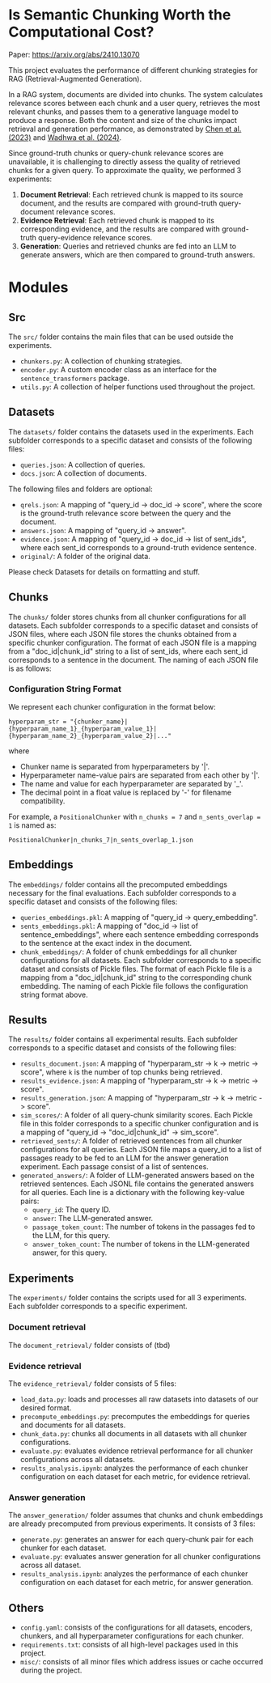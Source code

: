 # Is Semantic Chunking Worth the Computational Cost?
Paper: https://arxiv.org/abs/2410.13070

This project evaluates the performance of different chunking strategies for RAG (Retrieval-Augmented Generation).

In a RAG system, documents are divided into chunks. The system calculates relevance scores between each chunk and a user query, retrieves the most relevant chunks, and passes them to a generative language model to produce a response. Both the content and size of the chunks impact retrieval and generation performance, as demonstrated by [Chen et al. (2023)](https://arxiv.org/abs/2312.06648) and [Wadhwa et al. (2024)](https://arxiv.org/abs/2406.12824).

Since ground-truth chunks or query-chunk relevance scores are unavailable, it is challenging to directly assess the quality of retrieved chunks for a given query. To approximate the quality, we performed 3 experiments:
1. **Document Retrieval**: Each retrieved chunk is mapped to its source document, and the results are compared with ground-truth query-document relevance scores.
2. **Evidence Retrieval**: Each retrieved chunk is mapped to its corresponding evidence, and the results are compared with ground-truth query-evidence relevance scores.
3. **Generation**: Queries and retrieved chunks are fed into an LLM to generate answers, which are then compared to ground-truth answers.

# Modules
## Src
The `src/` folder contains the main files that can be used outside the experiments.
- `chunkers.py`: A collection of chunking strategies.
- `encoder.py`: A custom encoder class as an interface for the `sentence_transformers` package.
- `utils.py`: A collection of helper functions used throughout the project.

## Datasets
The `datasets/` folder contains the datasets used in the experiments. Each subfolder corresponds to a specific dataset and consists of the following files:
- `queries.json`: A collection of queries.
- `docs.json`: A collection of documents.

The following files and folders are optional:
- `qrels.json`: A mapping of "query_id -> doc_id -> score", where the score is the ground-truth relevance score between the query and the document.
- `answers.json`: A mapping of "query_id -> answer".
- `evidence.json`: A mapping of "query_id -> doc_id -> list of sent_ids", where each sent_id corresponds to a ground-truth evidence sentence.
- `original/`: A folder of the original data.

Please check Datasets for details on formatting and stuff.

## Chunks
The `chunks/` folder stores chunks from all chunker configurations for all datasets. Each subfolder corresponds to a specific dataset and consists of JSON files, where each JSON file stores the chunks obtained from a specific chunker configuration. The format of each JSON file is a mapping from a "doc_id|chunk_id" string to a list of sent_ids, where each sent_id corresponds to a sentence in the document. The naming of each JSON file is as follows:

### Configuration String Format
We represent each chunker configuration in the format below:

```hyperparam_str = "{chunker_name}|{hyperparam_name_1}_{hyperparam_value_1}|{hyperparam_name_2}_{hyperparam_value_2}|..."```

where
- Chunker name is separated from hyperparameters by '|'.
- Hyperparameter name-value pairs are separated from each other by '|'.
- The name and value for each hyperparameter are separated by '_'.
- The decimal point in a float value is replaced by '-' for filename compatibility.

For example, a `PositionalChunker` with `n_chunks = 7` and `n_sents_overlap = 1` is named as:

```PositionalChunker|n_chunks_7|n_sents_overlap_1.json```

## Embeddings
The `embeddings/` folder contains all the precomputed embeddings necessary for the final evaluations. Each subfolder corresponds to a specific dataset and consists of the following files:
- `queries_embeddings.pkl`: A mapping of "query_id -> query_embedding".
- `sents_embeddings.pkl`: A mapping of "doc_id -> list of sentence_embeddings", where each sentence embedding corresponds to the sentence at the exact index in the document.
- `chunk_embeddings/`: A folder of chunk embeddings for all chunker configurations for all datasets. Each subfolder corresponds to a specific dataset and consists of Pickle files. The format of each Pickle file is a mapping from a "doc_id|chunk_id" string to the corresponding chunk embedding. The naming of each Pickle file follows the configuration string format above.

## Results
The `results/` folder contains all experimental results. Each subfolder corresponds to a specific dataset and consists of the following files:
- `results_document.json`: A mapping of "hyperparam_str -> k -> metric -> score", where `k` is the number of top chunks being retrieved.
- `results_evidence.json`: A mapping of "hyperparam_str -> k -> metric -> score".
- `results_generation.json`: A mapping of "hyperparam_str -> k -> metric -> score".
- `sim_scores/`: A folder of all query-chunk similarity scores. Each Pickle file in this folder corresponds to a specific chunker configuration and is a mapping of "query_id -> "doc_id|chunk_id" -> sim_score".
- `retrieved_sents/`: A folder of retrieved sentences from all chunker configurations for all queries. Each JSON file maps a query_id to a list of passages ready to be fed to an LLM for the answer generation experiment. Each passage consist of a list of sentences.
- `generated_answers/`: A folder of LLM-generated answers based on the retrieved sentences. Each JSONL file contains the generated answers for all queries. Each line is a dictionary with the following key-value pairs:
    - `query_id`: The query ID.
    - `answer`: The LLM-generated answer.
    - `passage_token_count`: The number of tokens in the passages fed to the LLM, for this query.
    - `answer_token_count`: The number of tokens in the LLM-generated answer, for this query.

## Experiments
The `experiments/` folder contains the scripts used for all 3 experiments. Each subfolder corresponds to a specific experiment.

### Document retrieval
The `document_retrieval/` folder consists of (tbd)

### Evidence retrieval
The `evidence_retrieval/` folder consists of 5 files:
- `load_data.py`: loads and processes all raw datasets into datasets of our desired format.
- `precompute_embeddings.py`: precomputes the embeddings for queries and documents for all datasets.
- `chunk_data.py`: chunks all documents in all datasets with all chunker configurations.
- `evaluate.py`: evaluates evidence retrieval performance for all chunker configurations across all datasets.
- `results_analysis.ipynb`: analyzes the performance of each chunker configuration on each dataset for each metric, for evidence retrieval.

### Answer generation
The `answer_generation/` folder assumes that chunks and chunk embeddings are already precomputed from previous experiments. It consists of 3 files:
- `generate.py`: generates an answer for each query-chunk pair for each chunker for each dataset.
- `evaluate.py`: evaluates answer generation for all chunker configurations across all dataset.
- `results_analysis.ipynb`: analyzes the performance of each chunker configuration on each dataset for each metric, for answer generation.

## Others
- `config.yaml`: consists of the configurations for all datasets, encoders, chunkers, and all hyperparameter configurations for each chunker.
- `requirements.txt`: consists of all high-level packages used in this project.
- `misc/`: consists of all minor files which address issues or cache occurred during the project.

<!-- ## Replicate
Create a virtual environment (Python 3.10 preferred). Install all the required dependencies via
```
pip install -r requirements.txt
```

Then simply execute `run.py`.
```
python run.py
```

## Customization
### Custom Dataloader
To test on your own data, simply put your dataloader function in `dataloader.py`, add the function call to the `load_data(dataset)` function following the format of the commented lines, and add your dataset name to the `datasets` list in `config.yaml`.

Your custom dataloader function must return the following values:
- `corpus`: A dictionary mapping document IDs to dictionaries. Each sub-dictionary can only have the following 2 mappings:
    - `"title"`: (optional) The title of the document.
    - `"text"`: The document content.
- `queries`: A dictionary mapping query IDs to query strings.
- `qrels`: A dictionary mapping query IDs to corresponding document-score dictionaries. Each document-score dictionary maps document IDs to corresponding document scores. You do NOT need to include all documents in the corpus for each query. Only the relevant ones matter.

The returned values of your dataloading function must strictly follow the [BEIR format](https://github.com/beir-cellar/beir/wiki/Load-your-custom-dataset):
```
corpus = {
    "doc1" : {
        "title": "Albert Einstein",
        "text": "Albert Einstein was a German-born theoretical physicist. who developed the theory of relativity, \
                 one of the two pillars of modern physics (alongside quantum mechanics). His work is also known for \
                 its influence on the philosophy of science. He is best known to the general public for his mass–energy \
                 equivalence formula E = mc2, which has been dubbed 'the world's most famous equation'. He received the 1921 \
                 Nobel Prize in Physics 'for his services to theoretical physics, and especially for his discovery of the law \
                 of the photoelectric effect', a pivotal step in the development of quantum theory."
        },
    "doc2" : {
        "title": "", # Keep title an empty string if not present
        "text": "Wheat beer is a top-fermented beer which is brewed with a large proportion of wheat relative to the amount of \
                 malted barley. The two main varieties are German Weißbier and Belgian witbier; other types include Lambic (made\
                 with wild yeast), Berliner Weisse (a cloudy, sour beer), and Gose (a sour, salty beer)."
    },
}

queries = {
    "q1" : "Who developed the mass-energy equivalence formula?",
    "q2" : "Which beer is brewed with a large proportion of wheat?"
}

qrels = {
    "q1" : {"doc1": 1},
    "q2" : {"doc2": 1},
}
```

### Custom Chunker
To test your custom chunker, simply put your chunker function in `chunkers.py`, and add the chunker name (same as its function name) and its hyperparameter configurations to `config.yaml`.

For structure and readability, if your chunker function depends on other clustering algorithms, please put them in `clusters.py`. If your chunker function depends on other helper functions, please put them in `utils.py`.

Your custom chunker function must meet the following requirements:
1. Each chunker must have the following arguments:
    - `doc (str)`: The document text
    - `doc_id (str)`: The document ID

    Feel free to add kwargs on your own.
2. Each chunker must return the following lists of strings:
    - `texts (List[str])`: The list of chunked texts
    - `ids (List[str])`: The list of chunk IDs
3. Each returned chunk ID must follow the `{doc_id}|{chunk_id}` format.

### Custom Encoder
This projects uses [Langchain](https://python.langchain.com/v0.2/docs/integrations/text_embedding/) to access various embeddings.

To test a new encoder on Langchain, simply add the Langchain embedding to `get_encoder(encoder_name)` in `encoder.py` following the format of the commented lines, and add your encoder name to the `encoders` list in `config.yaml`.

To test your custom encoder that is not on Langchain, please follow [Langchain Custom Embeddings](https://api.python.langchain.com/en/latest/chains/langchain.chains.hyde.base.HypotheticalDocumentEmbedder.html) to create your own encoder class, put it in `encoder.py`, and add it to the `get_encoder(encoder_name)` function, so that the codes can utilize your model smoothly.

### Custom Experiment
To run the experiment with your new configurations, make sure in `config.yaml`:
- Your dataset is in `datasets` list.
- Your encoder is in `encoders` list.
- Your chunker is in `chunkers` list.
- Your hyperparameter configuration is appended at the bottom, following the format of the commented lines.
- Everything you don't need is commented out.

write a loop in the `run.py` following the format of the commented lines. -->